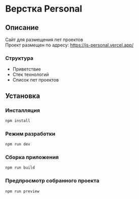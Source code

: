 # Верстка Personal

## Описание

Сайт для размещения пет проектов\
Проект размещен по адресу: https://js-personal.vercel.app/

### Структура

- Приветствие
- Стек технологий
- Список пет проектов

## Установка

### Инсталляция

```sh
npm install
```

### Режим разработки

```sh
npm run dev
```

### Сборка приложения

```sh
npm run build
```

### Предпросмотр собранного проекта

```sh
npm run preview
```
